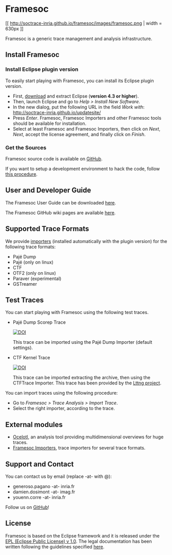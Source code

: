 # Framesoc

[[ http://soctrace-inria.github.io/framesoc/images/framesoc.png | width = 630px ]]

Framesoc is a generic trace management and analysis infrastructure.

## Install Framesoc
### Install Eclipse plugin version
To easily start playing with Framesoc, you can install its Eclipse plugin version.

- First, [download](https://www.eclipse.org/downloads/) and extract Eclipse (**version 4.3 or higher**).
- Then, launch Eclipse and go to *Help > Install New Software*. 
- In the new dialog, put the following URL in the field *Work with*:
  http://soctrace-inria.github.io/updatesite/
- Press *Enter*. Framesoc, Framesoc Importers and other Framesoc tools should be available for installation. 
- Select at least Framesoc and Framesoc Importers, then click on *Next*, *Next*, accept the license agreement, 
  and finally click on *Finish*.

### Get the Sources
Framesoc source code is available on [GitHub](https://github.com/soctrace-inria/framesoc).

If you want to setup a development environment to hack the code, follow 
[this procedure](https://github.com/soctrace-inria/framesoc/wiki/Framesoc-Eclipse-Plugin-Development-Environment-Setup).

## User and Developer Guide
The Framesoc User Guide can be downloaded [here](https://github.com/soctrace-inria/framesoc/blob/master/src/fr.inria.soctrace.maven.repository/archive/doc/framesoc_user_guide.pdf?raw=true).

The Framesoc GitHub wiki pages are available [here](https://github.com/soctrace-inria/framesoc/wiki/).

## Supported Trace Formats
We provide [importers](https://github.com/soctrace-inria/framesoc.importers)
(installed automatically with the plugin version) for the following trace formats:
- Pajé Dump
- Pajé (only on linux)
- CTF
- OTF2 (only on linux)
- Paraver (experimental)
- GSTreamer

## Test Traces
You can start playing with Framesoc using the following test traces.

- Pajé Dump Scorep Trace

  [![DOI](https://zenodo.org/badge/doi/10.5281/zenodo.15989.svg)](http://dx.doi.org/10.5281/zenodo.15989)

  This trace can be imported using the Pajé Dump Importer (default settings).
  
- CTF Kernel Trace

  [![DOI](https://zenodo.org/badge/doi/10.5281/zenodo.16026.svg)](http://dx.doi.org/10.5281/zenodo.16026)

  This trace can be imported extracting the archive, then using the CTFTrace Importer. 
  This trace has been provided by the [Lttng project](http://lttng.org/).

You can import traces using the following procedure:
- Go to *Framesoc > Trace Analysis > Import Trace*.
- Select the right importer, according to the trace.

## External modules
- [Ocelotl](http://soctrace-inria.github.io/ocelotl/), 
  an analysis tool providing multidimensional overviews for huge traces.
- [Framesoc Importers](https://github.com/soctrace-inria/framesoc.importers), 
  trace importers for several trace formats.

## Support and Contact

You can contact us by email (replace -at- with @):

- generoso.pagano -at- inria.fr
- damien.dosimont -at- imag.fr
- youenn.corre -at- inria.fr

Follow us on [GitHub](https://github.com/soctrace-inria/framesoc)!

## License

Framesoc is based on the Eclipse framework and it is released under 
the [EPL (Eclipse Public License) v 1.0](https://www.eclipse.org/legal/epl-v10.html).
The legal documentation has been written following the guidelines 
specified [here](http://www.eclipse.org/legal/guidetolegaldoc.php).

